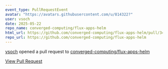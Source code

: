 ```yaml
---
event_type: PullRequestEvent
avatar: "https://avatars.githubusercontent.com/u/814322?"
user: vsoch
date: 2025-05-22
repo_name: converged-computing/flux-apps-helm
html_url: https://github.com/converged-computing/flux-apps-helm/pull/34
repo_url: https://github.com/converged-computing/flux-apps-helm
---
```


<a href='https://github.com/vsoch' target='_blank'>vsoch</a> opened a pull request to <a href='https://github.com/converged-computing/flux-apps-helm' target='_blank'>converged-computing/flux-apps-helm</a>

<a href='https://github.com/converged-computing/flux-apps-helm/pull/34' target='_blank'>View Pull Request</a>